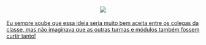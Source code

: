 <h1 align="center">
    <a href="https://bluememers.herokuapp.com/"><img src="![alt text](https://i.imgur.com/5U1yeQ0.png)"</a>
</h1>
Eu sempre soube que essa ideia seria muito bem aceita entre os colegas da classe, mas não imaginava que as outras turmas e módulos também fossem curtir tanto!
